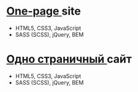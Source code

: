 <h1><a href="https://warm-dusk-db9f0d.netlify.app/" target="_blank">One-page </a> site</h1>
<ul>
  <li>HTML5, CSS3, JavaScript</li>
  <li>SASS (SCSS), jQuery, BEM</li>
</ul>

<h1><a href="https://warm-dusk-db9f0d.netlify.app/" target="_blank">Одно страничный </a> сайт</h1>
<ul>
  <li>HTML5, CSS3, JavaScript</li>
  <li>SASS (SCSS), jQuery, BEM</li>
</ul>
